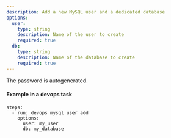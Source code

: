 ```yaml
---
description: Add a new MySQL user and a dedicated database
options:
  user: 
    type: string
    description: Name of the user to create
    required: true
  db: 
    type: string
    description: Name of the database to create
    required: true
---
```


The password is autogenerated.

#### Example in a devops task

    steps:
      - run: devops mysql user add
        options:
          user: my_user
          db: my_database
